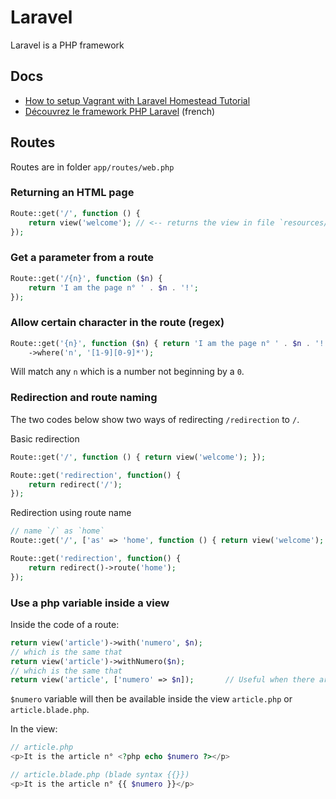 # Laravel
Laravel is a PHP framework

## Docs
- [How to setup Vagrant with Laravel Homestead Tutorial](https://www.youtube.com/watch?v=rs2Hzx4qBm8)
- [Découvrez le framework PHP Laravel](https://openclassrooms.com/fr/courses/3613341-decouvrez-le-framework-php-laravel/3616434-installation-et-organisation) (french)

## Routes
Routes are in folder `app/routes/web.php`

### Returning an HTML page
```php
Route::get('/', function () {
    return view('welcome'); // <-- returns the view in file `resources/views/welcome.blade.php
});
```

### Get a parameter from a route
```php
Route::get('/{n}', function ($n) {
    return 'I am the page n° ' . $n . '!';
});
```

### Allow certain character in the route (regex)
```php
Route::get('{n}', function ($n) { return 'I am the page n° ' . $n . '!'; })
    ->where('n', '[1-9][0-9]*');
```
Will match any `n` which is a number not beginning by a `0`.

### Redirection and route naming
The two codes below show two ways of redirecting `/redirection` to `/`.

Basic redirection
```php
Route::get('/', function () { return view('welcome'); });

Route::get('redirection', function() {
    return redirect('/');
});
```
Redirection using route name
```php
// name `/` as `home`
Route::get('/', ['as' => 'home', function () { return view('welcome'); }]);

Route::get('redirection', function() {
    return redirect()->route('home');
});
```

### Use a php variable inside a view
Inside the code of a route:
```php
return view('article')->with('numero', $n);
// which is the same that
return view('article')->withNumero($n);
// which is the same that
return view('article', ['numero' => $n]);       // Useful when there are several variables
```
`$numero` variable will then be available inside the view `article.php` or `article.blade.php`.

In the view:
```php
// article.php
<p>It is the article n° <?php echo $numero ?></p>
```
```php
// article.blade.php (blade syntax {{}})
<p>It is the article n° {{ $numero }}</p>
```
